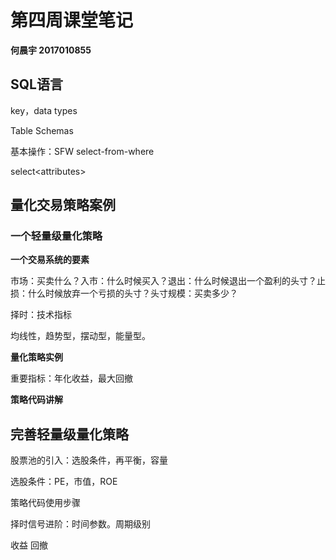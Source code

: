 # 第四周课堂笔记

**何晨宇 2017010855**

## SQL语言

key，data types

Table Schemas

基本操作：SFW select-from-where

select<attributes\> 

## 量化交易策略案例

### 一个轻量级量化策略

**一个交易系统的要素**

市场：买卖什么？入市：什么时候买入？退出：什么时候退出一个盈利的头寸？止损：什么时候放弃一个亏损的头寸？头寸规模：买卖多少？

择时：技术指标

均线性，趋势型，摆动型，能量型。

**量化策略实例**

重要指标：年化收益，最大回撤

**策略代码讲解**



## 完善轻量级量化策略

股票池的引入：选股条件，再平衡，容量

选股条件：PE，市值，ROE

策略代码使用步骤

择时信号进阶：时间参数。周期级别

收益 回撤



